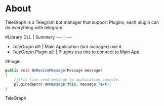 # About
TeleGraph is a Telegram bot manager that support Plugins, each plugin can do everything with telegram.

#Library
DLL | Summery
--- | ---
+ *TeleGraph.dll*: | Main Application (bot manager) use it.
+ *TeleGraph.Plugin.dll*: | Plugins use this to connect to Main App.

#Plugin

```csharp
public void OnReviceMessage(Message message)
{
    //this line send message to application console.
    pluginadaptor.OnMessage(this, message.Text);    
}
```
TeleGraph
